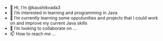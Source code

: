 - 👋 Hi, I’m @kaushikvada3
- 👀 I’m interested in learning and programming in Java
- 🌱 I’m currently learning some opputunities and projects that I could work on and improve my current Java skills
- 💞️ I’m looking to collaborate on ...
- 📫 How to reach me ...

<!---
kaushikvada3/kaushikvada3 is a ✨ special ✨ repository because its `README.md` (this file) appears on your GitHub profile.
You can click the Preview link to take a look at your changes.
--->
